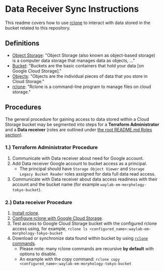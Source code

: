 # Data Receiver Sync Instructions

This readme covers how to use [rclone](https://rclone.org/) to interact with data stored in the bucket related to this repository.

## Definitions

- [Object Storage](https://en.wikipedia.org/wiki/Object_storage): "Object Storage (also known as object-based storage) is a computer data storage that manages data as objects, ..."
- [Bucket](https://cloud.google.com/storage/docs/buckets): "Buckets are the basic containers that hold your data \[on Google Cloud Storage\]."
- [Objects](https://cloud.google.com/storage/docs/objects): "Objects are the individual pieces of data that you store in Cloud Storage."
- [rclone](https://rclone.org/): "Rclone is a command-line program to manage files on cloud storage."

## Procedures

The general procedure for gaining access to data stored within a Cloud Storage bucket may be segmented into steps for a __Terraform Administrator__ and a __Data receiver__ (roles are outlined under [the root README.md Roles section](../../README.md#%F0%9F%91%A5-roles)).

### 1.) Terraform Administrator Procedure

1. Communicate with Data receiver about need for Google account.
1. Add Data receiver Google account to bucket access as a principal.
   - The principal should have `Storage Object Viewer` and `Storage Legacy Bucket Reader` roles assigned for data full data read access.
1. Communicate with Data receiver about data access readiness with their account and the bucket name (for example `waylab-em-morphology-tokyo-bucket`).

### 2.) Data receiver Procedure

1. [Install rclone](https://rclone.org/install/).
1. [Configure rclone with Google Cloud Storage](https://rclone.org/googlecloudstorage/).
1. Test access to Google Cloud Storage bucket with the configured rclone access using, for example, `rclone ls <configured_name>:waylab-em-morphology-tokyo-bucket`
1. Download or synchronize data found within bucket by using [`rclone` commands](https://rclone.org/commands/).
   - Please note: many rclone commands are recursive __by default__ with options to disable.
   - An example with the copy command: `rclone copy <configured_name>:waylab-em-morphology-tokyo-bucket`
